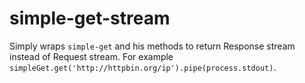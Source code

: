 # simple-get-stream
Simply wraps `simple-get` and his methods to return Response stream instead of Request stream. For example `simpleGet.get('http://httpbin.org/ip').pipe(process.stdout)`.

